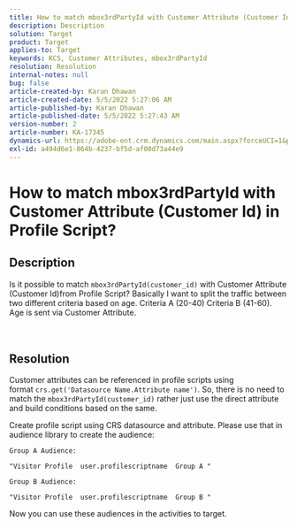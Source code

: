 ```yaml
---
title: How to match mbox3rdPartyId with Customer Attribute (Customer Id) in Profile Script?
description: Description
solution: Target
product: Target
applies-to: Target
keywords: KCS, Customer Attributes, mbox3rdPartyId
resolution: Resolution
internal-notes: null
bug: false
article-created-by: Karan Dhawan
article-created-date: 5/5/2022 5:27:06 AM
article-published-by: Karan Dhawan
article-published-date: 5/5/2022 5:27:43 AM
version-number: 2
article-number: KA-17345
dynamics-url: https://adobe-ent.crm.dynamics.com/main.aspx?forceUCI=1&pagetype=entityrecord&etn=knowledgearticle&id=107c89fd-33cc-ec11-a7b5-6045bd00db25
exl-id: a494d6e1-864b-4237-bf5d-af00d73a44e9
---
```

# How to match mbox3rdPartyId with Customer Attribute (Customer Id) in Profile Script?

## Description

Is it possible to match `mbox3rdPartyId(customer_id)` with Customer Attribute (Customer Id)from Profile Script? Basically I want to split the traffic between two different criteria based on age. Criteria A (20-40) Criteria B (41-60). Age is sent via Customer Attribute.<br><br><br>

## Resolution


Customer attributes can be referenced in profile scripts using format `crs.get('Datasource Name.Attribute name')`. So, there is no need to match the `mbox3rdPartyId(customer_id)` rather just use the direct attribute and build conditions based on the same.

Create profile script using CRS datasource and attribute. Please use that in audience library to create the audience:

```
Group A Audience:

"Visitor Profile  user.profilescriptname  Group A "

Group B Audience:

"Visitor Profile  user.profilescriptname  Group B "
```

Now you can use these audiences in the activities to target.
